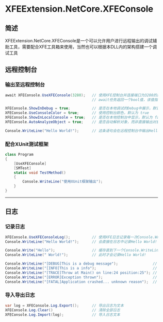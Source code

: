 # XFEExtension.NetCore.XFEConsole

## 简述

XFEExtension.NetCore.XFEConsole是一个可以允许用户进行远程输出的调试辅助工具，需要配合XFE工具箱来使用，当然也可以根据本DLL内的架构搭建一个调试工具

## 远程控制台

### 输出至远程控制台

```csharp
await XFEConsole.UseXFEConsole(3280);   // 使用XFE控制台并连接端口为3280的控制台调试终端
                                        // await任务返回一个bool值，该值指示是否与调试终端连接成功

XFEConsole.ShowInDebug = true;          // 是否在本地调试的Debug中展示，默认为 true
XFEConsole.UseConsoleColor = true;      // 使用控制台颜色，默认为 true
XFEConsole.ShowInLocalConsole = true;   // 是否在本地控制台中显示，默认为 false
XFEConsole.AutoAnalyzeObject = true;    // 是否自动解析对象，而非直接输出对象的.ToString()方法，默认为 true

Console.WriteLine("Hello World!");      // 这条语句会在远程控制台中输出Hello World!
```

### 配合XUnit测试框架

```csharp
class Program
{
    [UseXFEConsole]
    [SMTest]
    static void TestMethod()
    {
        Console.WriteLine("使用XUnit框架输出");
    }
}
```

---

## 日志

### 记录日志
```csharp
XFEConsole.UseXFEConsoleLog();          // 使用XFE日志记录每一次Console.Write或者WriteLine的内容
Console.WriteLine("Hello World!");      // 会直接在日志中记录Hello World!

Console.Write("Hello");                 // 缓存直到下一个Console.WriteLine的出现
Console.WriteLine(" World!");           // 此时才会记录Hello World!

Console.WriteLine("[DEBUG]This is a debug message");                // 会记录级别为DEBUG的日志
Console.WriteLine("[INFO]This is a info");                          // 会记录级别为INFO的日志
Console.WriteLine("[TRACE]Throw at Main() on line:24 position:25"); // 会记录级别为TRACE的日志
Console.WriteLine("[ERROR]Exception thrown");                       // 会记录级别为ERROR的日志
Console.WriteLine("[FATAL]Application crashed... unknown reason");  // 会记录级别为FATAL的日志
```

### 导入导出日志
```csharp
var log = XFEConsole.Log.Export();      // 导出日志为文本
XFEConsole.Log.Clear()                  // 清除全部日志
XFEConsole.Log.Import(log);             // 导入日志文本
```